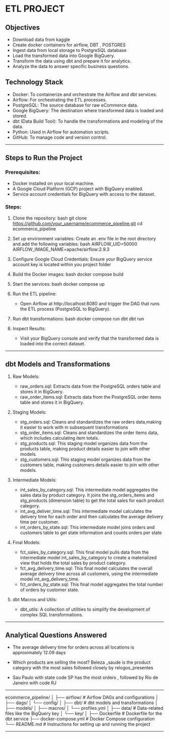# ETL PROJECT

## Objectives

- Download data from kaggle
- Create docker containers for airflow, DBT , POSTGRES
- Ingest data from local storage to PostgreSQL database
- Load the transformed data into Google BigQuery.
- Transform the data using dbt and prepare it for analytics.
- Analyze the data to answer specific business questions.

## Technology Stack

- Docker: To containerize and orchestrate the Airflow and dbt services.
- Airflow: For orchestrating the ETL processes.
- PostgreSQL: The source database for raw eCommerce data.
- Google BigQuery: The destination where transformed data is loaded and stored.
- dbt (Data Build Tool): To handle the transformations and modeling of the data.
- Python: Used in Airflow for automation scripts.
- GitHub: To manage code and version control.

---

## Steps to Run the Project 

### Prerequisites:
- Docker installed on your local machine.
- A Google Cloud Platform (GCP) project with BigQuery enabled.
- Service account credentials for BigQuery with access to the dataset.

### Steps:

1. Clone the repository:
   bash
   git clone https://github.com/your_username/ecommerce_pipeline.git
   cd ecommerce_pipeline
   

2. Set up environment variables:
   Create an .env file in the root directory and add the following variables:
   bash
   AIRFLOW_UID=50000
   AIRFLOW_IMAGE_NAME=apache/airflow:2.9.3
   

3. Configure Google Cloud Credentials:
   Ensure your BigQuery service account key is located within you project folder
   

4. Build the Docker images:
   bash
   docker compose build
   

5. Start the services:
   bash
   docker compose up
   

6. Run the ETL pipeline:
   - Open Airflow at http://localhost:8080 and trigger the DAG that runs the ETL process (PostgreSQL to BigQuery).
   
7. Run dbt transformations:
   bash
   docker compose run dbt dbt run
   

8. Inspect Results:
   - Visit your BigQuery console and verify that the transformed data is loaded into the correct dataset.

---

##  dbt Models and Transformations

1. Raw Models:
   - raw_orders.sql: Extracts data from the PostgreSQL orders table and stores it in BigQuery.
   - raw_order_items.sql: Extracts data from the PostgreSQL order items table and stores it in BigQuery.
   
2. Staging Models:
   - stg_orders.sql: Cleans and standardizes the raw orders data,making it easier to work with in subsequent transformations
   - stg_order_items.sql: Cleans and standardizes the order items data, which includes calculating item totals.
   - stg_products.sql: This staging model organizes data from the products table, making product details easier to join with other models.
   - stg_customers.sql: This staging model organizes data from the customers table, making customers details easier to join with other models.
     
3. Intermediate Models:
   - int_sales_by_category.sql: This intermediate model aggregates the sales data by product category. It joins the stg_orders_items and stg_products (dimension table) to 
     get the total sales for each product category.
   - int_avg_deliver_time.sql: This intermediate model calculates the delivery time for each order and then calculates the average delivery time per customer.
   - int_orders_by_state.sql: This intermediate model joins orders and customers table to get state information and counts orders per state

3. Final Models:
   - fct_sales_by_category.sql: This final model pulls data from the intermediate model int_sales_by_category to create a materialized view that holds the total sales by 
     product category.
   - fct_avg_delivery_time.sql: This final model calculates the overall average delivery time across all customers, using the intermediate model int_avg_delivery_time.
   - fct_orders_by_state.sql: This final model aggregates the total number of orders by customer state.
   
4. dbt Macros and Utils:
   - dbt_utils: A collection of utilities to simplify the development of complex SQL transformations.

---

## Analytical Questions Answered

- The average delivery time for orders across all locations is approximately 12.09 days
  
- Which products are selling the most?
  Beleza _saude is the product category with the most sales followed closely by relogos_presentes

- Sau Paulo with state code SP has the most orders , followed by Rio de Janeiro with code RJ

---




ecommerce_pipeline/
│
├── airflow/                     # Airflow DAGs and configurations
│   ├── dags/
│   └── config/
│
├── dbt/                         # dbt models and transformations
│   ├── models/
│   ├── macros/
│   └── profiles.yml
│
├── data/                        # Data-related files like the BigQuery key
│   └── key/
│
├── Dockerfile                   # Dockerfile for the dbt service
├── docker-compose.yml           # Docker Compose configuration
└── README.md                    # Instructions for setting up and running the project


---

